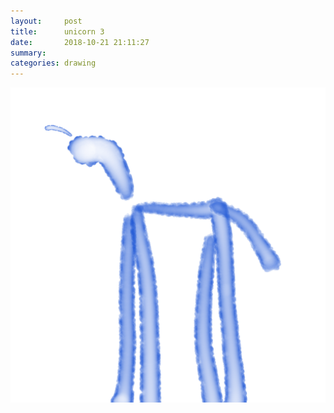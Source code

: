 ```yaml
---
layout:     post
title:      unicorn 3
date:       2018-10-21 21:11:27
summary:    
categories: drawing
---
```

![unicorn 3](/images/diary/unicorn-3.png ".")

